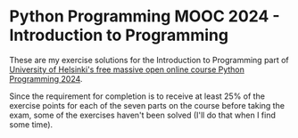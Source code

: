 # Python Programming MOOC 2024 - Introduction to Programming

These are my exercise solutions for the Introduction to Programming part of [University of Helsinki's free massive open online course Python Programming 2024](https://programming-24.mooc.fi/grading-and-exams). 

Since the requirement for completion is to receive at least 25% of the exercise points for each of the seven parts on the course before taking the exam, some of the exercises haven't been solved (I'll do that when I find some time).
